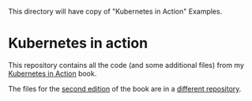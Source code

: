 This directory will have copy of "Kubernetes in Action" Examples.

# Kubernetes in action

This repository contains all the code (and some additional files) from my [Kubernetes in Action](http://manning.com/books/kubernetes-in-action?) book.

The files for the [second edition](http://kubernetes-in-action.com/second-edition) of the book are in a [different repository](http://github.com/luksa/kubernetes-in-action-2nd-edition).

